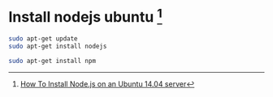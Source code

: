 # Install nodejs ubuntu [^1]

```bash
sudo apt-get update
sudo apt-get install nodejs

sudo apt-get install npm
```

[^1]: [How To Install Node.js on an Ubuntu 14.04 server](https://www.digitalocean.com/community/tutorials/how-to-install-node-js-on-an-ubuntu-14-04-server)